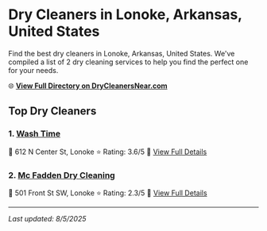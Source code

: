 # Dry Cleaners in Lonoke, Arkansas, United States

Find the best dry cleaners in Lonoke, Arkansas, United States. We've compiled a list of 2 dry cleaning services to help you find the perfect one for your needs.

🌐 **[View Full Directory on DryCleanersNear.com](https://drycleanersnear.com/city/US/Arkansas/Lonoke)**

## Top Dry Cleaners

### 1. [Wash Time](https://drycleanersnear.com/dryCleaner/6868873f6c86ac6c48acf477/wash-time)
📍 612 N Center St, Lonoke
⭐ Rating: 3.6/5
🔗 [View Full Details](https://drycleanersnear.com/dryCleaner/6868873f6c86ac6c48acf477/wash-time)

### 2. [Mc Fadden Dry Cleaning](https://drycleanersnear.com/dryCleaner/6868873e6c86ac6c48acf45a/mc-fadden-dry-cleaning)
📍 501 Front St SW, Lonoke
⭐ Rating: 2.3/5
🔗 [View Full Details](https://drycleanersnear.com/dryCleaner/6868873e6c86ac6c48acf45a/mc-fadden-dry-cleaning)


---

*Last updated: 8/5/2025*
